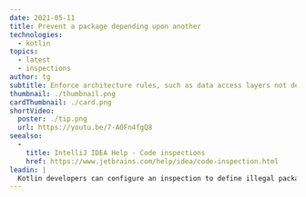 ```yaml
---
date: 2021-05-11
title: Prevent a package depending upon another
technologies:
  - kotlin
topics:
  - latest
  - inspections
author: tg
subtitle: Enforce architecture rules, such as data access layers not depending upon UI layers.
thumbnail: ./thumbnail.png
cardThumbnail: ./card.png
shortVideo:
  poster: ./tip.png
  url: https://youtu.be/7-A0Fn4fgQ8
seealso:
  - 
    title: IntelliJ IDEA Help - Code inspections
    href: https://www.jetbrains.com/help/idea/code-inspection.html
leadin: |
  Kotlin developers can configure an inspection to define illegal package dependencies, which can prevent code from accidentally depending upon the wrong packages, for example the UI layer talking directly to the data access layer.
---
```


